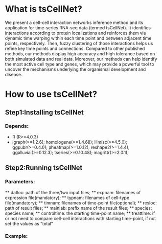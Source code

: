# What is tsCellNet?
We present a cell-cell interaction networks inference method and its application for time-series RNA-seq data (termed tsCellNet). 
It identifies interactions according to protein localizations and reinforces them via dynamic time warping within each time point and between adjacent time points, respectively. Then, fuzzy clustering of those interactions helps us refine key time points and connections. Compared to other published methods, our methods display high accuracy and high tolerance based on both simulated data and real data. Moreover, our methods can help identify the most active cell type and genes, which may provide a powerful tool to uncover the mechanisms underlying the organismal development and disease. 

# How to use tsCellNet?
## Step1:Installing tsCellNet
### Depends:
* R (R>=4.0.3)
* igraph(>=1.2.6); homologene(>=1.4.68); Hmisc(>=4.5.0); ggpubr(>=0.4.0); pheatmap(>=1.0.12); reshape2(>=1.4.4); ggalluvial(>=0.12.3); tseries(>=0.10.48); magrittr(>=2.0.1);

## Step2:Running tsCellNet
### Parameters:
** datloc: path of the three/two input files;
** expnam: filenames of expression file(mandatory); 
** typnam: filenames of cell-type file(mandatory); 
** timnam: filenames of time-point file(optional);
** resloc: path of result files; 
** mainlab: prefix name of the result files;
** species: species name;
** controltime: the starting time-point name;
** treattime: if or not need to compare cell-cell interactions with starting time-point, if not set the values as "total"
### Example:



